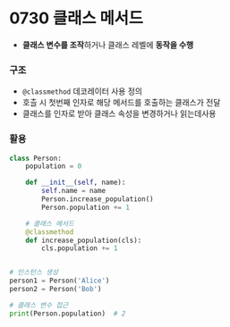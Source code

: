 # 0730 클래스 메서드

- **클래스 변수를 조작**하거나 클래스 레벨에 **동작을 수행**

### 구조

- `@classmethod` 데코레이터 사용 정의
- 호츨 시 첫번째 인자로 해당 메서드를 호출하는 클래스가 전달
- 클래스를 인자로 받아 클래스 속성을 변경하거나 읽는데사용

### 활용

```py
class Person:
    population = 0

    def __init__(self, name):
        self.name = name
        Person.increase_population()
        Person.population += 1

    # 클래스 메서드
    @classmethod
    def increase_population(cls):
        cls.population += 1


# 인스턴스 생성
person1 = Person('Alice')
person2 = Person('Bob')

# 클래스 변수 접근
print(Person.population)  # 2

```
